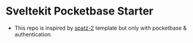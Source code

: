 # Sveltekit Pocketbase Starter

- This repo is inspired by [spatz-2](https://github.com/engageintellect/spatz-2/tree/main) template but only with pocketbase & authentication.
